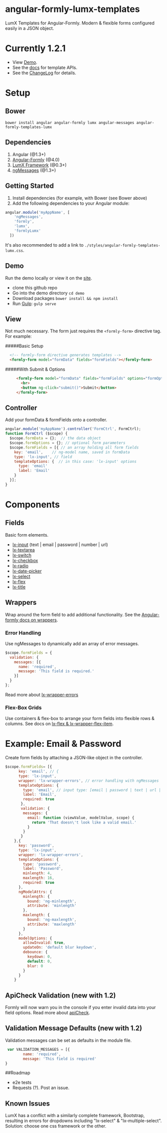 angular-formly-lumx-templates
=============================

LumX Templates for Angular-Formly. Modern & flexible forms configured easily in a JSON object.

# Currently 1.2.1
- View [Demo](https://formly-lumx.herokuapp.com/ "Angular-Formly-Lumx Demo").
- See the [docs](https://github.com/formly-js/angular-formly-templates-lumx/tree/master/docs "Documentation") for template APIs.
- See the [ChangeLog](https://github.com/formly-js/angular-formly-templates-lumx/blob/master/CHANGELOG.md "Templates-LumX Changes") for details.


# Setup

## Bower

`bower install angular angular-formly lumx angular-messages angular-formly-templates-lumx`

## Dependencies

1. Angular (@1.3+)
2. [Angular-Formly](https://github.com/formly-js/angular-formly "Angular-Formly") (@4.0)
3. [LumX Framework](http://ui.lumapps.com/ "LumX Framework") (@0.3+)
4. [ngMessages](https://docs.angularjs.org/api/ngMessages/directive/ngMessages "ngMessages Docs") (@1.3+)

## Getting Started

1. Install dependencies (for example, with Bower (see Bower above)
2. Add the following dependencies to your Angular module:

```javascript
angular.module('myAppName', [
    'ngMessages',
    'formly',
    'lumx',
    'formlyLumx'
  ])
```

It's also recommended to add a link to `./styles/angular-formly-templates-lumx.css`.

## Demo
Run the demo locally or view it on the [site](https://formly-lumx.herokuapp.com/ "Angular-Formly-Lumx Demo").
- clone this github repo
- Go into the demo directory `cd demo`
- Download packages `bower install && npm install`
- Run [Gulp](http://gulpjs.com/): `gulp serve` 

## View

Not much necessary. The form just requires the `<formly-form>` directive tag. For example:

#####Basic Setup
```html
  <!-- formly-form directive generates templates -->
  <formly-form model="formData" fields="formFields"></formly-form>
```

#####With Submit & Options
```html
     <formly-form model="formData" fields="formFields" options="formOptions">
       <br>
       <button ng-click="submit()">Submit</button>
     </formly-form>
```

## Controller

Add your formData & formFields onto a controller.

```javascript
angular.module('myAppName').controller('FormCtrl', FormCtrl);
function FormCtrl ($scope) {
  $scope.formData = {};  // the data object
  $scope.formOptions = {}; // optional form parameters
  $scope.formFields = [{ // an array holding all form fields
    key: 'email',    // ng-model name, saved in formData
    type: 'lx-input', // field
    templateOptions: {  // in this case: 'lx-input' options
      type: 'email'
      label: 'Email'
    }
  }];
}
```

# Components

## Fields

Basic form elements.

- [lx-input](https://github.com/formly-js/angular-formly-templates-lumx/tree/master/docs/input.md) (text | email | password | number | url)
- [lx-textarea](https://github.com/formly-js/angular-formly-templates-lumx/tree/master/docs/textarea.md)
- [lx-switch](https://github.com/formly-js/angular-formly-templates-lumx/tree/master/docs/switch.md)
- [lx-checkbox](https://github.com/formly-js/angular-formly-templates-lumx/tree/master/docs/checkbox.md)
- [lx-radio](https://github.com/formly-js/angular-formly-templates-lumx/tree/master/docs/radio.md)
- [lx-date-picker](https://github.com/formly-js/angular-formly-templates-lumx/tree/master/docs/datePicker.md)
- [lx-select](https://github.com/formly-js/angular-formly-templates-lumx/tree/master/docs/select.md)
- [lx-flex](https://github.com/formly-js/angular-formly-templates-lumx/tree/master/docs/flex.md)
- [lx-title](https://github.com/formly-js/angular-formly-templates-lumx/tree/master/docs/title.md)

## Wrappers

Wrap around the form field to add additional functionality. See the [Angular-formly docs on wrappers](https://github.com/formly-js/angular-formly#wrapper-stringarray-of-strings "Wrappers").

### Error Handling
Use ngMessages to dynamically add an array of error messages.
```javascript
$scope.formFields = {
  validation: {
    messages: [{
      name: 'required',
      message: 'This field is required.'
    }]
  }
};
```

Read more about [lx-wrapper-errors](https://github.com/formly-js/angular-formly-templates-lumx/tree/master/docs/errors.md)


### Flex-Box Grids
Use containers & flex-box to arrange your form fields into flexible rows & columns.
See docs on [lx-flex & lx-wrapper-flex-item](https://github.com/formly-js/angular-formly-templates-lumx/tree/master/docs/flex.md).

# Example: Email & Password
  
  Create form fields by attaching a JSON-like object in the controller.
  
```javascript
$scope.formFields= [{
      key: 'email', // {
      type: 'lx-input',
      wrapper: 'lx-wrapper-errors', // error handling with ngMessages
      templateOptions: {
        type: 'email', // input type: [email | password | text | url | number]
        label: 'Email',
        required: true
       },
       validation: {
        messages: {
          email: function (viewValue, modelValue, scope) {
            return 'That doesn\'t look like a valid email.'
          }
        }
       }
    },{
      key: 'password',
      type: 'lx-input',
      wrapper: 'lx-wrapper-errors',
      templateOptions: {
        type: 'password',
        label: 'Password',
        minlength: 4,
        maxlength: 16,
        required: true
      },
      ngModelAttrs: {
        minlength: {
          bound: 'ng-minlength',
          attribute: 'minlength'
        },
        maxlength: {
          bound: 'ng-maxlength',
          attribute: 'maxlength'
        }
      },
      modelOptions: { 
        allowInvalid: true,
        updateOn: 'default blur keydown',
        debounce: {
          keydown: 0,
          default: 0,
          blur: 0
        }
      }
    }
```

## ApiCheck Validation (new with 1.2)
Formly will now warn you in the console if you enter invalid data into your field options.
Read more about [apiCheck](https://github.com/kentcdodds/apiCheck.js).

## Validation Message Defaults (new with 1.2)
Validation messages can be set as defaults in the module file.

```javascript
 var VALIDATION_MESSAGES = [{
 		name: 'required',
 		message: 'This field is required'
}
```


##Roadmap
- e2e tests
- Requests (?). Post an issue.

    
## Known Issues

LumX has a conflict with a similarly complete framework, Bootstrap, resulting in errors for dropdowns including "lx-select" & "lx-multiple-select". Solution: choose one css framework or the other.
